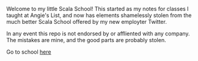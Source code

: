 Welcome to my little Scala School!  This started as my notes for classes I taught at Angie's List, and now has elements shamelessly stolen from the much better Scala School offered by my new employter Twitter.

In any event this repo is not endorsed by or affliented with any company.  The mistakes are mine, and the good parts are probably stolen.  

Go to school [here](https://ryandavidhartman.github.io/ScalaSchool/)
